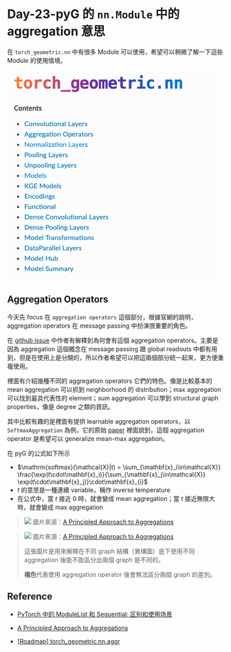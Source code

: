 # Day-23-pyG 的 `nn.Module` 中的 aggregation 意思

在 `torch_geometric.nn` 中有很多 Module 可以使用，希望可以稍微了解一下這些 Module 的使用情境。

![](../image/image-50.png)

## Aggregation Operators

今天先 focus 在 `aggregation operators` 這個部分，根據官網的說明，aggregation operators 在 message passing 中扮演很重要的角色。

在 [github issue](https://github.com/pyg-team/pytorch_geometric/issues/4712) 中作者有解釋到為何會有這個 aggregation operators。主要是因為 aggregation 這個概念在 message passing 跟 global readouts 中都有用到，但是在使用上是分開的，所以作者希望可以把這兩個部分統一起來，更方便重複使用。

裡面有介紹幾種不同的 aggregation operators 它們的特色。像是比較基本的 mean aggregation 可以抓到 neighborhood 的 distribution；max aggregation 可以找到最具代表性的 element；sum aggregation 可以學到 structural graph properties，像是 degree 之類的資訊。

其中比較有趣的是裡面有提供 learnable aggregation operators，以 `SoftmaxAggregation` 為例，它的原始 [paper](https://browse.arxiv.org/pdf/2006.07739.pdf) 裡面說到，這個 aggregation operator 是希望可以 generalize mean-max aggregation。

在 pyG 的公式如下所示
- $\mathrm{softmax}(\mathcal{X}|t) = \sum_{\mathbf{x}_i\in\mathcal{X}}
\frac{\exp(t\cdot\mathbf{x}_i)}{\sum_{\mathbf{x}_j\in\mathcal{X}}
\exp(t\cdot\mathbf{x}_j)}\cdot\mathbf{x}_{i}$
- $t$ 的意思是一種連續 variable，稱作 inverse temperature
- 在公式中，當 $t$ 接近 0 時，就會變成 mean aggregation；當 $t$ 接近無限大時，就會變成 max aggregation

> ![](https://miro.medium.com/v2/resize:fit:720/format:webp/1*2tCd7QgYOwexWCIqMhV70A.png)
> 圖片來源：[A Principled Approach to Aggregations](https://medium.com/@pytorch_geometric/a-principled-approach-to-aggregations-983c086b10b3)

> ![](https://miro.medium.com/v2/resize:fit:720/format:webp/1*TRThuWpGywioT0BV6_y45Q.png)
> 圖片來源：[A Principled Approach to Aggregations](https://medium.com/@pytorch_geometric/a-principled-approach-to-aggregations-983c086b10b3)
> 
> 這張圖片是用來解釋在不同 graph 結構（異構圖）底下使用不同 aggregation 後能不能區分出兩個 graph 是不同的。  
> 
> **橘色**代表使用 aggregation operator 後會無法區分兩個 graph 的差別。

## Reference

- [PyTorch 中的 ModuleList 和 Sequential: 区别和使用场景](https://blog.csdn.net/byron123456sfsfsfa/article/details/89930990)

- [A Principled Approach to Aggregations](https://medium.com/@pytorch_geometric/a-principled-approach-to-aggregations-983c086b10b3)
- [[Roadmap] torch_geometric.nn.aggr](https://github.com/pyg-team/pytorch_geometric/issues/4712)